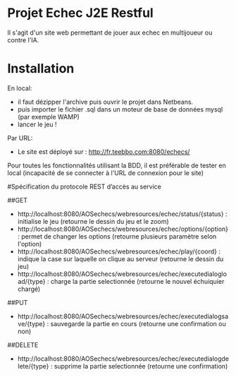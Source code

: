 # Projet Echec J2E Restful
Il s'agit d'un site web permettant de jouer aux echec en multijoueur ou contre l'IA.

# Installation
En local:
- il faut dézipper l'archive puis ouvrir le projet dans Netbeans.
- puis importer le fichier .sql dans un moteur de base de données mysql (par exemple WAMP)
- lancer le jeu !

Par URL:
- Le site est déployé sur : http://fr.teebbo.com:8080/echecs/

Pour toutes les fonctionnalités utilisant la BDD, il est préférable de tester en local (incapacité de se connecter à l'URL de connexion pour le site)

#Spécification du protocole REST d’accès au service

##GET
- http://localhost:8080/AOSechecs/webresources/echec/status/{status} : initialise le jeu (retourne le dessin du jeu et le zoom)
- http://localhost:8080/AOSechecs/webresources/echec/options/{option} : permet de changer les options (retourne plusieurs paramètre selon l'option)
- http://localhost:8080/AOSechecs/webresources/echec/play/{coord} : indique la case sur laquelle on clique au serveur (retourne le dessin du jeu)
- http://localhost:8080/AOSechecs/webresources/echec/executedialogload/{type} : charge la partie selectionnée (retourne le nouvel échuiquier chargé) 

##PUT
- http://localhost:8080/AOSechecs/webresources/echec/executedialogsave/{type} : sauvegarde la partie en cours (retourne une confirmation ou non)

##DELETE 
- http://localhost:8080/AOSechecs/webresources/echec/executedialogdelete/{type} : supprime la partie selectionnée (retourne une confirmation)
